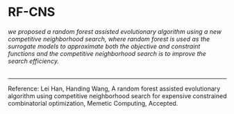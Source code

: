 # RF-CNS
###### we proposed a random forest assisted evolutionary algorithm using a new competitive neighborhood search, where random forest is used as the surrogate models to approximate both the objective and constraint functions and the competitive neighborhood search is to improve the search efficiency.  
     
***
Reference: Lei Han, Handing Wang, A random forest assisted evolutionary algorithm using competitive neighborhood search for expensive constrained combinatorial optimization, Memetic Computing, Accepted.
